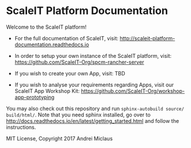 # ScaleIT Platform Documentation

Welcome to the ScaleIT platform!

* For the full documentation of ScaleIT, visit: http://scaleit-platform-documentation.readthedocs.io

* In order to setup your own instance of the ScaleIT platform, visit: https://github.com/ScaleIT-Org/spcm-rancher-server

* If you wish to create your own App, visit: TBD

* If you wish to analyse your requirements regarding Apps, visit our ScaleIT App Workshop Kit: https://github.com/ScaleIT-Org/workshop-app-prototyping

You may also check out this repository and run `sphinx-autobuild source/ build/html/`. Note that you need sphinx installed, go over to http://docs.readthedocs.io/en/latest/getting_started.html and follow the instructions.


MIT License, Copyright 2017 Andrei Miclaus
